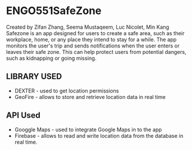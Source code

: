 # ENGO551SafeZone
Created by Zifan Zhang, Seema Mustaqeem, Luc Nicolet, Min Kang
Safezone is an app designed for users to create a safe area, such as their workplace, home, or any place they intend to stay for a while. The app monitors the user's trip and sends notifications when the user enters or leaves their safe zone. This can help protect users from potential dangers, such as kidnapping or going missing.

## LIBRARY USED
* DEXTER - used to get location permissions
* GeoFire - allows to store and retrieve location data in real time

## API Used 
* Googgle Maps - used to integrate Google Maps in to the app
* Firebase - allows to read and write location data from the database in real time.

